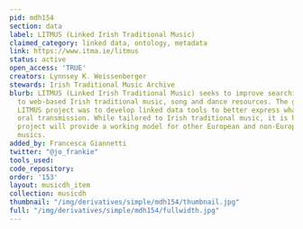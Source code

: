 ```yaml
---
pid: mdh154
section: data
label: LITMUS (Linked Irish Traditional Music)
claimed_category: linked data, ontology, metadata
link: https://www.itma.ie/litmus
status: active
open_access: 'TRUE'
creators: Lynnsey K. Weissenberger
stewards: Irish Traditional Music Archive
blurb: LITMUS (Linked Irish Traditional Music) seeks to improve searching and access
  to web-based Irish traditional music, song and dance resources. The goal of the
  LITMUS project was to develop linked data tools to better express what occurs within
  oral transmission. While tailored to Irish traditional music, it is hoped that this
  project will provide a working model for other European and non-European traditional
  musics.
added_by: Francesca Giannetti
twitter: "@jo_frankie"
tools_used:
code_repository:
order: '153'
layout: musicdh_item
collection: musicdh
thumbnail: "/img/derivatives/simple/mdh154/thumbnail.jpg"
full: "/img/derivatives/simple/mdh154/fullwidth.jpg"
---
```

